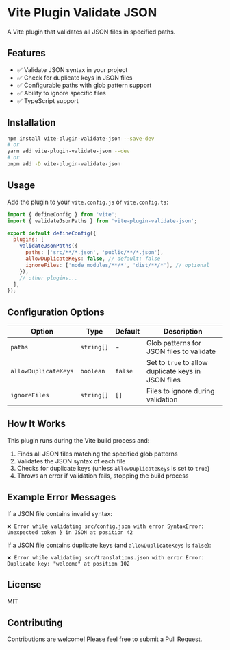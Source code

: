 # Vite Plugin Validate JSON

A Vite plugin that validates all JSON files in specified paths.

## Features

- ✅ Validate JSON syntax in your project
- ✅ Check for duplicate keys in JSON files
- ✅ Configurable paths with glob pattern support
- ✅ Ability to ignore specific files
- ✅ TypeScript support

## Installation

```bash
npm install vite-plugin-validate-json --save-dev
# or
yarn add vite-plugin-validate-json --dev
# or
pnpm add -D vite-plugin-validate-json
```

## Usage

Add the plugin to your `vite.config.js` or `vite.config.ts`:

```js
import { defineConfig } from 'vite';
import { validateJsonPaths } from 'vite-plugin-validate-json';

export default defineConfig({
  plugins: [
    validateJsonPaths({
      paths: ['src/**/*.json', 'public/**/*.json'],
      allowDuplicateKeys: false, // default: false
      ignoreFiles: ['node_modules/**/*', 'dist/**/*'], // optional
    }),
    // other plugins...
  ],
});
```

## Configuration Options

| Option | Type | Default | Description |
|--------|------|---------|-------------|
| `paths` | `string[]` | - | Glob patterns for JSON files to validate |
| `allowDuplicateKeys` | `boolean` | `false` | Set to `true` to allow duplicate keys in JSON files |
| `ignoreFiles` | `string[]` | `[]` | Files to ignore during validation |

## How It Works

This plugin runs during the Vite build process and:

1. Finds all JSON files matching the specified glob patterns
2. Validates the JSON syntax of each file
3. Checks for duplicate keys (unless `allowDuplicateKeys` is set to `true`)
4. Throws an error if validation fails, stopping the build process

## Example Error Messages

If a JSON file contains invalid syntax:

```
❌ Error while validating src/config.json with error SyntaxError: Unexpected token } in JSON at position 42
```

If a JSON file contains duplicate keys (and `allowDuplicateKeys` is `false`):

```
❌ Error while validating src/translations.json with error Error: Duplicate key: "welcome" at position 102
```

## License

MIT

## Contributing

Contributions are welcome! Please feel free to submit a Pull Request.